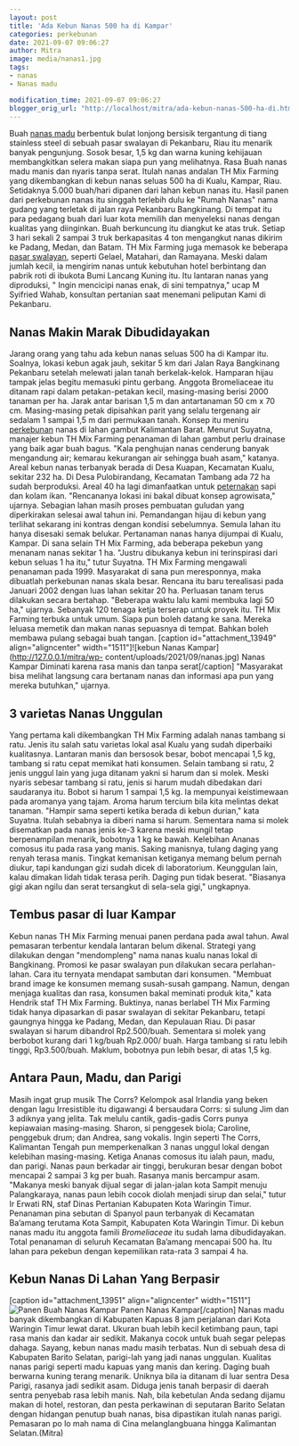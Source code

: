 ```yaml
---
layout: post
title: 'Ada Kebun Nanas 500 ha di Kampar'
categories: perkebunan
date: 2021-09-07 09:06:27
author: Mitra
image: media/nanas1.jpg
tags:
- nanas
- Nanas madu

modification_time: 2021-09-07 09:06:27
blogger_orig_url: "http://localhost/mitra/ada-kebun-nanas-500-ha-di.html"
---
```


Buah [nanas madu](http://127.0.0.1/mitra/topik/nanas-madu) berbentuk bulat
lonjong bersisik tergantung di tiang stainless steel di sebuah pasar swalayan
di Pekanbaru, Riau itu menarik banyak pengunjung. Sosok besar, 1,5 kg dan
warna kuning kehijauan membangkitkan selera makan siapa pun yang melihatnya.
Rasa Buah nanas madu manis dan nyaris tanpa serat. Itulah nanas andalan TH Mix
Farming yang dikembangkan di kebun nanas seluas 500 ha di Kualu, Kampar, Riau.
Setidaknya 5.000 buah/hari dipanen dari lahan kebun nanas itu. Hasil panen
dari perkebunan nanas itu singgah terlebih dulu ke "Rumah Nanas" nama gudang
yang terletak di jalan raya Pekanbaru Bangkinang. Di tempat itu para pedagang
buah dari luar kota memilih dan menyeleksi nanas dengan kualitas yang
diinginkan. Buah berkuncung itu diangkut ke atas truk. Setiap 3 hari sekali 2
sampai 3 truk berkapasitas 4 ton mengangkut nanas dikirim ke Padang, Medan,
dan Batam. TH Mix Farming juga memasok ke beberapa [pasar
swalayan](http://127.0.0.1/mitra/topik/pasar-swalayan), seperti Gelael,
Matahari, dan Ramayana. Meski dalam jumlah kecil, ia mengirim nanas untuk
kebutuhan hotel berbintang dan pabrik roti di ibukota Bumi Lancang Kuning itu.
Itu lantaran nanas yang diproduksi, " Ingin mencicipi nanas enak, di sini
tempatnya," ucap M Syifried Wahab, konsultan pertanian saat menemani peliputan
Kami di Pekanbaru.

## Nanas Makin Marak Dibudidayakan

Jarang orang yang tahu ada kebun nanas seluas 500 ha di Kampar itu. Soalnya,
lokasi kebun agak jauh, sekitar 5 km dari Jalan Raya Bangkinang Pekanbaru
setelah melewati jalan tanah berkelak-kelok. Hamparan hijau tampak jelas
begitu memasuki pintu gerbang. Anggota Bromeliaceae itu ditanam rapi dalam
petakan-petakan kecil, masing-masing berisi 2000 tanaman per ha. Jarak antar
barisan 1,5 m dan antartanaman 50 cm x 70 cm. Masing-masing petak dipisahkan
parit yang selalu tergenang air sedalam 1 sampai 1,5 m dari permukaan tanah.
Konsep itu meniru [perkebunan](http://127.0.0.1/mitra/perkebunan "perkebunan")
nanas di lahan gambut Kalimantan Barat. Menurut Suyatna, manajer kebun TH Mix
Farming penanaman di lahan gambut perlu drainase yang baik agar buah bagus.
"Kala penghujan nanas cenderung banyak mengandung air; kemarau kekurangan air
sehingga buah asam," katanya. Areal kebun nanas terbanyak berada di Desa
Kuapan, Kecamatan Kualu, sekitar 232 ha. Di Desa Pulobirandang, Kecamatan
Tambang ada 72 ha sudah berproduksi. Areal 40 ha lagi dimanfaatkan untuk
[peternakan](http://127.0.0.1/mitra/peternakan "peternakan") sapi dan kolam
ikan. "Rencananya lokasi ini bakal dibuat konsep agrowisata," ujarnya.
Sebagian lahan masih proses pembuatan guludan yang diperkirakan selesai awal
tahun ini. Pemandangan hijau di kebun yang terlihat sekarang ini kontras
dengan kondisi sebelumnya. Semula lahan itu hanya disesaki semak belukar.
Pertanaman nanas hanya dijumpai di Kualu, Kampar. Di sana selain TH Mix
Farming, ada beberapa pekebun yang menanam nanas sekitar 1 ha. "Justru
dibukanya kebun ini terinspirasi dari kebun seluas 1 ha itu," tutur Suyatna.
TH Mix Farming mengawali penanaman pada 1999. Masyarakat di sana pun
meresponnya, maka dibuatlah perkebunan nanas skala besar. Rencana itu baru
terealisasi pada Januari 2002 dengan luas lahan sekitar 20 ha. Perluasan tanam
terus dilakukan secara bertahap. "Beberapa waktu lalu kami membuka lagi 50
ha," ujarnya. Sebanyak 120 tenaga ketja terserap untuk proyek itu. TH Mix
Farming terbuka untuk umum. Siapa pun boleh datang ke sana. Mereka leluasa
memetik dan makan nanas sepuasnya di tempat. Bahkan boleh membawa pulang
sebagai buah tangan. [caption id="attachment_13949" align="aligncenter"
width="1511"]![kebun Nanas Kampar](http://127.0.0.1/mitra/wp-
content/uploads/2021/09/nanas.jpg) Nanas Kampar Diminati karena rasa manis dan
tanpa serat[/caption] "Masyarakat bisa melihat langsung cara bertanam nanas
dan informasi apa pun yang mereka butuhkan," ujarnya.

## 3 varietas Nanas Unggulan

Yang pertama kali dikembangkan TH Mix Farming adalah nanas tambang si ratu.
Jenis itu salah satu varietas lokal asal Kualu yang sudah diperbaiki
kualitasnya. Lantaran manis dan bersosok besar, bobot mencapai 1,5 kg, tambang
si ratu cepat memikat hati konsumen. Selain tambang si ratu, 2 jenis unggul
lain yang juga ditanam yakni si harum dan si molek. Meski nyaris sebesar
tambang si ratu, jenis si harum mudah dibedakan dari saudaranya itu. Bobot si
harum 1 sampai 1,5 kg. Ia mempunyai keistimewaan pada aromanya yang tajam.
Aroma harum tercium bila kita melintas dekat tanaman. "Hampir sama seperti
ketika berada di kebun durian," kata Suyatna. Itulah sebabnya ia diberi nama
si harum. Sementara nama si molek disematkan pada nanas jenis ke-3 karena
meski mungil tetap berpenampilan menarik, bobotnya 1 kg ke bawah. Kelebihan
Ananas comosus itu pada rasa yang manis. Saking manisnya, tulang daging yang
renyah terasa manis. Tingkat kemanisan ketiganya memang belum pernah diukur,
tapi kandungan gizi sudah dicek di laboratorium. Keunggulan lain, kalau
dimakan lidah tidak terasa perih. Daging pun tidak beserat. "Biasanya gigi
akan ngilu dan serat tersangkut di sela-sela gigi," ungkapnya.

## Tembus pasar di luar Kampar

Kebun nanas TH Mix Farming menuai panen perdana pada awal tahun. Awal
pemasaran terbentur kendala lantaran belum dikenal. Strategi yang dilakukan
dengan "mendompleng" nama nanas kualu nanas lokal di Bangkinang. Promosi ke
pasar swalayan pun dilakukan secara perlahan-lahan. Cara itu ternyata mendapat
sambutan dari konsumen. "Membuat brand image ke konsumen memang susah-susah
gampang. Namun, dengan menjaga kualitas dan rasa, konsumen bakal meminati
produk kita," kata Hendrik staf TH Mix Farming. Buktinya, nanas berlabel TH
Mix Farming tidak hanya dipasarkan di pasar swalayan di sekitar Pekanbaru,
tetapi gaungnya hingga ke Padang, Medan, dan Kepulauan Riau. Di pasar swalayan
si harum dibandrol Rp2.500/buah. Sementara si molek yang berbobot kurang dari
1 kg/buah Rp2.000/ buah. Harga tambang si ratu lebih tinggi, Rp3.500/buah.
Maklum, bobotnya pun lebih besar, di atas 1,5 kg.

## Antara Paun, Madu, dan Parigi

Masih ingat grup musik The Corrs? Kelompok asal Irlandia yang beken dengan
lagu Irresistible itu digawangi 4 bersaudara Corrs: si sulung Jim dan 3
adiknya yang jelita. Tak melulu cantik, gadis-gadis Corrs punya kepiawaian
masing-masing. Sharon, si penggesek biola; Caroline, penggebuk drum; dan
Andrea, sang vokalis. Ingin seperti The Corrs, Kalimantan Tengah pun
memperkenalkan 3 nanas unggul lokal dengan kelebihan masing-masing. Ketiga
Ananas comosus itu ialah paun, madu, dan parigi. Nanas paun berkadar air
tinggi, berukuran besar dengan bobot mencapai 2 sampai 3 kg per buah. Rasanya
manis bercampur asam. "Makanya meski banyak dijual segar di jalan-jalan kota
Sampit menuju Palangkaraya, nanas paun lebih cocok diolah menjadi sirup dan
selai," tutur Ir Erwati RN, staf Dinas Pertanian Kabupaten Kota Waringin
Timur. Penanaman pina sebutan di Spanyol paun terbanyak di Kecamatan Ba’amang
terutama Kota Sampit, Kabupaten Kota Waringin Timur. Di kebun nanas madu itu
anggota famili _Bromeliaceae_ itu sudah lama dibudidayakan. Total penanaman di
seluruh Kecamatan Ba’amang mencapai 500 ha. Itu lahan para pekebun dengan
kepemilikan rata-rata 3 sampai 4 ha.

## Kebun Nanas Di Lahan Yang Berpasir

[caption id="attachment_13951" align="aligncenter" width="1511"]![Panen Buah
Nanas Kampar](http://127.0.0.1/mitra/wp-content/uploads/2021/09/nanasd.jpg)
Panen Nanas Kampar[/caption] Nanas madu banyak dikembangkan di Kabupaten
Kapuas 8 jam perjalanan dari Kota Waringin Timur lewat darat. Ukuran buah
lebih kecil ketimbang paun, tapi rasa manis dan kadar air sedikit. Makanya
cocok untuk buah segar pelepas dahaga. Sayang, kebun nanas madu masih
terbatas. Nun di sebuah desa di Kabupaten Barito Selatan, parigi-lah yang jadi
nanas unggulan. Kualitas nanas parigi seperti madu kapuas yang manis dan
kering. Daging buah berwarna kuning terang menarik. Uniknya bila ia ditanam di
luar sentra Desa Parigi, rasanya jadi sedikit asam. Diduga jenis tanah
berpasir di daerah sentra penyebab rasa lebih manis. Nah, bila kebetulan Anda
sedang dijamu makan di hotel, restoran, dan pesta perkawinan di seputaran
Barito Selatan dengan hidangan penutup buah nanas, bisa dipastikan itulah
nanas parigi. Pemasaran po lo mah nama di Cina melanglangbuana hingga
Kalimantan Selatan.(Mitra)


